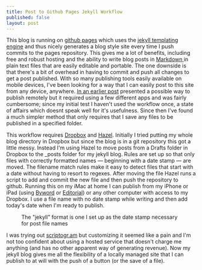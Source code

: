 ```yaml
---
title: Post to Github Pages Jekyll Workflow
published: false
layout: post
---
```


This blog is running on [github pages][1] which uses the [jekyll templating engine][2] and thus nicely generates a blog style site every time I push commits to the pages repository. This gives me a lot of benefits, including free and robust hosting and the ability to write blog posts in [Markdown ][3] in plain text files that are easily editable and portable. The one downside is that there's a bit of overhead in having to commit and push all changes to get a post published. With so many publishing tools easily available on mobile devices, I've been looking for a way that I can easily post to this site from any device, anywhere. [In an earlier post][4] presented a possible way to publish remotely but it required using a few different apps and was fairly cumbersome; since my initial test I haven't used the workflow once, a state of affairs which doesnt speak well for it's usefulness. Since then I've found a much simpler method that only requires that I save any files to be published in a specified folder. 

This workflow requires [Dropbox][5] and [Hazel][6]. Initially I tried putting my whole blog directory in Dropbox but since the blog is in a git repository this got a little messy. Instead I'm using Hazel to move posts from a Drafts folder in Dropbox to the _posts folder for my jekyll blog. Rules are set up so that only files with correctly formatted names — beginning with a date stamp —  are moved. The filename match rules make it easy to detect files that start with a date without having to resort to regexes. After moving the file  Hazel runs a script to add and commit the new file and then push the repository to github. Running this on my iMac at home I can publish from my iPhone or iPad (using [Byword][7] or [Editorial][8]) or any other computer with access to my Dropbox. I use a file name with no date stamp while writing and then add today's date when I'm ready to publish. 

<figure><img src="https://files.app.net/9vspzpOJ.png" alt=""> <figcaption>The "jekyll" format is one I set up as the date stamp necessary for post file names</figcaption></figure>

I was trying out [scriptogr.am][9] but customizing it seemed like a pain and I'm not too confident about using a hosted service that doesn't charge me anything (and has no other apparent way of generating revenue). Now my jekyll blog gives me all the flexibility of a locally managed site that I can publish to at will with the push of a button (or the save of a file).


[1]: http://pages.github.com/
[2]: http://jekyllrb.com/
[3]: http://daringfireball.net/projects/markdown/
[4]: http://benchinn.com/2013/09/26/mobile-posting.html
[5]: https://www.dropbox.com/
[6]: http://www.noodlesoft.com/hazel.php
[7]: http://bywordapp.com/
[8]: http://omz-software.com/editorial/
[9]: http://scriptogr.am/
